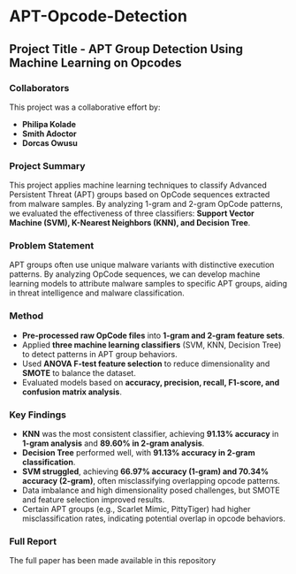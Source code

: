 # APT-Opcode-Detection

## Project Title - APT Group Detection Using Machine Learning on Opcodes

### Collaborators  
This project was a collaborative effort by:  
- **Philipa Kolade** <!--- (https://github.com/yourusername) -->
- **Smith Adoctor** <!--- (https://github.com/teammate1) -->
- **Dorcas Owusu** <!--- (https://github.com/teammate2) -->

### Project Summary  
This project applies machine learning techniques to classify Advanced Persistent Threat (APT) groups based on OpCode sequences extracted from malware samples. By analyzing 1-gram and 2-gram OpCode patterns, we evaluated the effectiveness of three classifiers: **Support Vector Machine (SVM), K-Nearest Neighbors (KNN), and Decision Tree**.  

### Problem Statement  
APT groups often use unique malware variants with distinctive execution patterns. By analyzing OpCode sequences, we can develop machine learning models to attribute malware samples to specific APT groups, aiding in threat intelligence and malware classification.  

### Method
- **Pre-processed raw OpCode files** into **1-gram and 2-gram feature sets**.  
- Applied **three machine learning classifiers** (SVM, KNN, Decision Tree) to detect patterns in APT group behaviors.  
- Used **ANOVA F-test feature selection** to reduce dimensionality and **SMOTE** to balance the dataset.  
- Evaluated models based on **accuracy, precision, recall, F1-score, and confusion matrix analysis**.  

### Key Findings  
- **KNN** was the most consistent classifier, achieving **91.13% accuracy** in **1-gram analysis** and **89.60% in 2-gram analysis**.  
- **Decision Tree** performed well, with **91.13% accuracy in 2-gram classification**.  
- **SVM struggled**, achieving **66.97% accuracy (1-gram) and 70.34% accuracy (2-gram)**, often misclassifying overlapping opcode patterns.  
- Data imbalance and high dimensionality posed challenges, but SMOTE and feature selection improved results.  
- Certain APT groups (e.g., Scarlet Mimic, PittyTiger) had higher misclassification rates, indicating potential overlap in opcode behaviors.  

### Full Report  
The full paper has been made available in this repository

